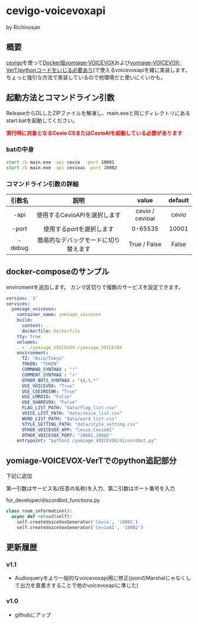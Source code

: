 # cevigo-voicevoxapi

by Richinosan

## 概要

[cevigo](https://github.com/gotti/cevigo)を使って[Docker版yomiage-VOICEVOX](https://github.com/richinosan/yomiage_VOICEVOX_verT-Docker)および[yomiage-VOICEVOX-VerT(pythonコードをいじる必要あり)](https://github.com/TaktstockJp/yomiage_VOICEVOX_verT)で使えるvoicevoxapiを雑に実装します。ちょっと強引な方法で実装しているので他環境だと使いにくいかも。

## 起動方法とコマンドライン引数
ReleaseからDLしたZIPファイルを解凍し、main.exeと同じディレクトリにあるstart.batを起動してください。

**<span style="color: red; ">実行時に対象となるCevio CSまたはCevioAIを起動している必要があります</span>**

### batの中身
```bat
start /b main.exe -api cevio  -port 10001
start /b main.exe -api cevioai -port 10002
```
### コマンドライン引数の詳細
| 引数名 | 説明 | value | default |
|:-----------:|:------------:|:------------:|:------------:|
| -api | 使用するCevioAPIを選択します | cevio / cevioai  | cevio|
| -port | 使用するportを選択します | 0-65535 | 10001|
| -debug | 簡易的なデバッグモードに切り替えます | True / False | False |

## docker-composeのサンプル
enviromentを追加します。
カンマ区切りで複数のサービスを設定できます。
```yaml
version: '3'
services:
  yomiage_voicevox:
    container_name: yomiage_voicevox
    build: 
      context: .
      dockerfile: Dockerfile
    tty: true
    volumes:
      - ./yomiage_VOICEVOX:/yomiage_VOICEVOX
    environment:
      TZ: "Asia/Tokyo"
      TOKEN: "TOKEN"
      COMMAND_SYNTHAX : "!"
      COMMENT_SYNTHAX : ">"
      OTHER_BOTS_SYNTHAX : "$$,%,*"
      USE_VOICEVOX: "True"
      USE_COEIROINK: "True"
      USE_LMROID: "False"
      USE_SHAREVOX: "False"
      FLAG_LIST_PATH: "data/flag_list.csv"
      VOICE_LIST_PATH: "data/voice_list.csv"
      WORD_LIST_PATH: "data/word_list.csv"
      STYLE_SETTING_PATH: "data/style_setting.csv"
      OTHER_VOICEVOX_APP: "Cevio,CevioAI"
      OTHER_VOICEVOX_PORT: "10001,10002"
    entrypoint: "python3 /yomiage_VOICEVOX/discordbot.py"
```

## yomiage-VOICEVOX-VerTでのpython追記部分
下記に追加

第一引数はサービス名(任意の名称)を入力、第二引数はポート番号を入力

for_developer/discordbot_functions.py
```python
class room_information():
  async def reload(self):
    self.createVoiceVoxGenerator('Cevio', '10001')
    self.createVoiceVoxGenerator('CevioAI', '10002')
```

## 更新履歴
### v1.1
  - Audioqueryをより一般的なvoicevoxapi用に修正(jsonのMarshalじゃなくして出力を直書きすることで他のvoicevoxapiに準じた)

### v1.0
  - githubにアップ